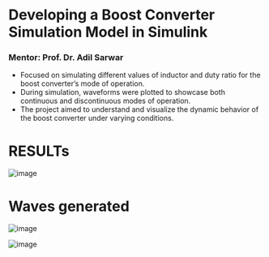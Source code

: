 # Developing a Boost Converter Simulation Model in Simulink
### Mentor: Prof. Dr. Adil Sarwar

- Focused on simulating different values of inductor and duty ratio for the boost converter’s mode of operation.
- During simulation, waveforms were plotted to showcase both continuous and discontinuous modes of operation.
- The project aimed to understand and visualize the dynamic behavior of the boost converter under varying conditions.

# RESULTs
![image](https://github.com/user-attachments/assets/22bb4747-2248-4a26-8ded-71e0e6b660db)

# Waves generated
![image](https://github.com/user-attachments/assets/1e3bd03e-a86b-4696-b613-4d2fa8521d99)

![image](https://github.com/user-attachments/assets/5fab0f8b-9b9b-43d9-b182-e0aa097f743b)


